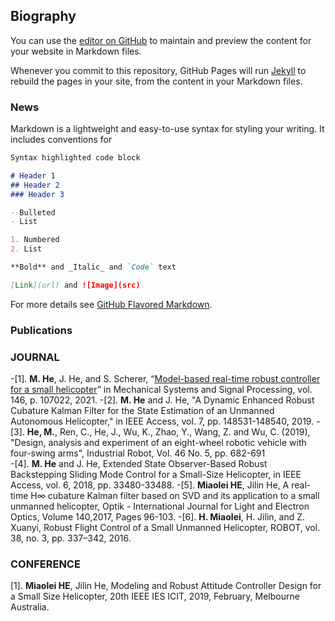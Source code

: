 ## Biography

You can use the [editor on GitHub](https://github.com/rchml/miaolei.github.com/edit/gh-pages/index.md) to maintain and preview the content for your website in Markdown files.

Whenever you commit to this repository, GitHub Pages will run [Jekyll](https://jekyllrb.com/) to rebuild the pages in your site, from the content in your Markdown files.

### News

Markdown is a lightweight and easy-to-use syntax for styling your writing. It includes conventions for

```markdown
Syntax highlighted code block

# Header 1
## Header 2
### Header 3

- Bulleted
- List

1. Numbered
2. List

**Bold** and _Italic_ and `Code` text

[Link](url) and ![Image](src)
```

For more details see [GitHub Flavored Markdown](https://guides.github.com/features/mastering-markdown/).

### Publications
### JOURNAL

-[1].	**M. He**, J. He, and S. Scherer, “[Model-based real-time robust controller for a small helicopter](https://www.sciencedirect.com/science/article/pii/S0888327020304088)” in Mechanical Systems and Signal Processing, vol. 146, p. 107022, 2021.
-[2].	**M. He** and J. He, "A Dynamic Enhanced Robust Cubature Kalman Filter for the State Estimation of an Unmanned Autonomous Helicopter," in IEEE Access, vol. 7, pp. 148531-148540, 2019.
-[3].	**He, M.**, Ren, C., He, J., Wu, K., Zhao, Y., Wang, Z. and Wu, C. (2019), "Design, analysis and experiment of an eight-wheel robotic vehicle with four-swing arms", Industrial Robot, Vol. 46 No. 5, pp. 682-691  
-[4].	**M. He** and J. He, Extended State Observer-Based Robust Backstepping Sliding Mode Control for a Small-Size Helicopter, in IEEE Access, vol. 6, 2018, pp. 33480-33488. 
-[5].	**Miaolei HE**, Jilin He, A real-time H∞ cubature Kalman filter based on SVD and its application to a small unmanned helicopter, Optik - International Journal for Light and Electron Optics, Volume 140,2017, Pages 96-103.
-[6].  **H. Miaolei**, H. Jilin, and Z. Xuanyi, Robust Flight Control of a Small Unmanned Helicopter, ROBOT, vol. 38, no. 3, pp. 337–342, 2016.  


### CONFERENCE

[1].	**Miaolei HE**, Jilin He, Modeling and Robust Attitude Controller Design for a Small Size Helicopter, 20th IEEE IES ICIT, 2019, February, Melbourne Australia. 
